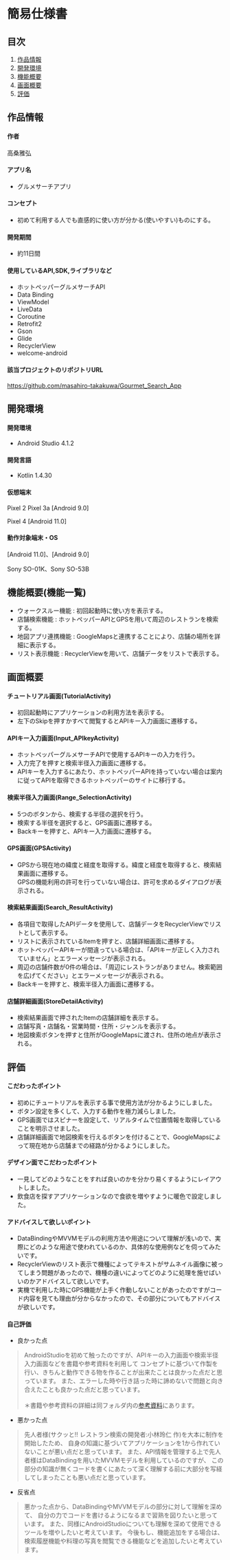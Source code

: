 # 簡易仕様書

## 目次
1. [作品情報](#item1)
2. [開発環境](#item2)
3. [機能概要](#item3)
4. [画面概要](#item4)
5. [評価](#item5)


<a id="item1"></a>
## 作品情報

#### 作者
高桑雅弘

#### アプリ名
- グルメサーチアプリ

#### コンセプト
- 初めて利用する人でも直感的に使い方が分かる(使いやすい)ものにする。

#### 開発期間
- 約11日間

#### 使用しているAPI,SDK,ライブラリなど

- ホットペッパーグルメサーチAPI
- Data Binding
- ViewModel
- LiveData
- Coroutine
- Retrofit2
- Gson
- Glide
- RecyclerView
- welcome-android

#### 該当プロジェクトのリポジトリURL
https://github.com/masahiro-takakuwa/Gourmet_Search_App

<a id="item2"></a>
## 開発環境

#### 開発環境
- Android Studio 4.1.2

#### 開発言語
- Kotlin 1.4.30

#### 仮想端末
Pixel 2
Pixel 3a
[Android 9.0]

Pixel 4
[Android 11.0]

#### 動作対象端末・OS
[Android 11.0]、[Android 9.0]

Sony SO-01K、Sony SO-53B

<a id="item3"></a>
## 機能概要(機能一覧)

- ウォークスルー機能 : 初回起動時に使い方を表示する。
- 店舗検索機能 : ホットペッパーAPIとGPSを用いて周辺のレストランを検索する。
- 地図アプリ連携機能 : GoogleMapsと連携することにより、店舗の場所を詳細に表示する。
- リスト表示機能 : RecyclerViewを用いて、店舗データをリストで表示する。

<a id="item4"></a>
## 画面概要

#### チュートリアル画面(TutorialActivity) 
- 初回起動時にアプリケーションの利用方法を表示する。
- 左下のSkipを押すかすべて閲覧するとAPIキー入力画面に遷移する。

#### APIキー入力画面(Input_APIkeyActivity)
- ホットペッパーグルメサーチAPIで使用するAPIキーの入力を行う。
- 入力完了を押すと検索半径入力画面に遷移する。
- APIキーを入力するにあたり、ホットペッパーAPIを持っていない場合は案内に従ってAPIを取得できるホットペッパーのサイトに移行する。

#### 検索半径入力画面(Range_SelectionActivity)
- 5つのボタンから、検索する半径の選択を行う。
- 検索する半径を選択すると、GPS画面に遷移する。
- Backキーを押すと、APIキー入力画面に遷移する。

#### GPS画面(GPSActivity)
- GPSから現在地の緯度と経度を取得する。緯度と経度を取得すると、検索結果画面に遷移する。
<br>GPSの機能利用の許可を行っていない場合は、許可を求めるダイアログが表示される。

#### 検索結果画面(Search_ResultActivity)
- 各項目で取得したAPIデータを使用して、店舗データをRecyclerViewでリストとして表示する。
- リストに表示されているItemを押すと、店舗詳細画面に遷移する。
- ホットペッパーAPIキーが間違っている場合は、「APIキーが正しく入力されていません」とエラーメッセージが表示される。
- 周辺の店舗件数が0件の場合は、「周辺にレストランがありません。検索範囲を広げてください」とエラーメッセージが表示される。
- Backキーを押すと、検索半径入力画面に遷移する。

#### 店舗詳細画面(StoreDetailActivity)
- 検索結果画面で押されたItemの店舗詳細を表示する。
- 店舗写真・店舗名・営業時間・住所・ジャンルを表示する。
- 地図検索ボタンを押すと住所がGoogleMapsに渡され、住所の地点が表示される。

<a id="item5"></a>
## 評価

#### こだわったポイント

- 初めにチュートリアルを表示する事で使用方法が分かるようにしました。
- ボタン設定を多くして、入力する動作を極力減らしました。
- GPS画面ではスピナーを設定して、リアルタイムで位置情報を取得していることを明示させました。
- 店舗詳細画面で地図検索を行えるボタンを付けることで、GoogleMapsによって現在地から店舗までの経路が分かるようにしました。

#### デザイン面でこだわったポイント

- 一見してどのようなことをすれば良いのかを分かり易くするようにレイアウトしました。
- 飲食店を探すアプリケーションなので食欲を増やすように暖色で設定しました。

#### アドバイスして欲しいポイント

- DataBindingやMVVMモデルの利用方法や用途について理解が浅いので、実際にどのような用途で使われているのか、具体的な使用例などを伺ってみたいです。
- RecyclerViewのリスト表示で機種によってテキストがサムネイル画像に被ってしまう問題があったので、機種の違いによってどのように処理を施せばいいのかアドバイスして欲しいです。
- 実機で利用した時にGPS機能が上手く作動しないことがあったのですがコード内容を見ても理由が分からなかったので、その部分についてもアドバイスが欲しいです。

#### 自己評価

- 良かった点

>AndroidStudioを初めて触ったのですが、APIキーの入力画面や検索半径入力画面などを書籍や参考資料を利用して
コンセプトに基づいて作製を行い、きちんと動作できる物を作ることが出来たことは良かった点だと思っています。
また、エラーした時や行き詰った時に諦めないで問題と向き合えたことも良かった点だと思っています。<br>
<br>＊書籍や参考資料の詳細は同フォルダ内の[参考資料](https://github.com/masahiro-takakuwa/Gourmet_Search_App/blob/main/%E5%8F%82%E8%80%83%E8%B3%87%E6%96%99.md)にあります。

- 悪かった点

>先人者様(サクッと!! レストラン検索の開発者:小林玲仁 作)を大本に制作を開始したため、 
自身の知識に基づいてアプリケーションを1から作れていないことが悪い点だと思っています。
また、API情報を管理する上で先人者様はDataBindingを用いたMVVMモデルを利用しているのですが、
この部分の知識が無くコードを書くにあたって深く理解する前に大部分を写経してしまったことも悪い点だと思っています。 

- 反省点

>悪かった点から、DataBindingやMVVMモデルの部分に対して理解を深めて、
自分の力でコードを書けるようになるまで習熟を図りたいと思っています。
また、同様にAndroidStudioについても理解を深めて使用できるツールを増やしたいと考えています。
今後もし、機能追加をする場合は、検索履歴機能や料理の写真を閲覧できる機能などを追加したいと考えています。

